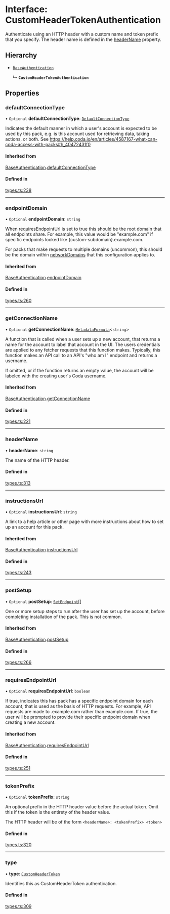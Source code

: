 # Interface: CustomHeaderTokenAuthentication

Authenticate using an HTTP header with a custom name and token prefix that you specify.
The header name is defined in the [headerName](CustomHeaderTokenAuthentication.md#headername) property.

## Hierarchy

- [`BaseAuthentication`](BaseAuthentication.md)

  ↳ **`CustomHeaderTokenAuthentication`**

## Properties

### defaultConnectionType

• `Optional` **defaultConnectionType**: [`DefaultConnectionType`](../enums/DefaultConnectionType.md)

Indicates the default manner in which a user's account is expected to be used by this pack,
e.g. is this account used for retrieving data, taking actions, or both.
See https://help.coda.io/en/articles/4587167-what-can-coda-access-with-packs#h_40472431f0

#### Inherited from

[BaseAuthentication](BaseAuthentication.md).[defaultConnectionType](BaseAuthentication.md#defaultconnectiontype)

#### Defined in

[types.ts:238](https://github.com/coda/packs-sdk/blob/main/types.ts#L238)

___

### endpointDomain

• `Optional` **endpointDomain**: `string`

When requiresEndpointUrl is set to true this should be the root domain that all endpoints share.
For example, this value would be "example.com" if specific endpoints looked like {custom-subdomain}.example.com.

For packs that make requests to multiple domains (uncommon), this should be the domain within
[networkDomains](PackDefinition.md#networkdomains) that this configuration applies to.

#### Inherited from

[BaseAuthentication](BaseAuthentication.md).[endpointDomain](BaseAuthentication.md#endpointdomain)

#### Defined in

[types.ts:260](https://github.com/coda/packs-sdk/blob/main/types.ts#L260)

___

### getConnectionName

• `Optional` **getConnectionName**: [`MetadataFormula`](../types/MetadataFormula.md)<`string`\>

A function that is called when a user sets up a new account, that returns a name for
the account to label that account in the UI. The users credentials are applied to any
fetcher requests that this function makes. Typically, this function makes an API call
to an API's "who am I" endpoint and returns a username.

If omitted, or if the function returns an empty value, the account will be labeled
with the creating user's Coda username.

#### Inherited from

[BaseAuthentication](BaseAuthentication.md).[getConnectionName](BaseAuthentication.md#getconnectionname)

#### Defined in

[types.ts:221](https://github.com/coda/packs-sdk/blob/main/types.ts#L221)

___

### headerName

• **headerName**: `string`

The name of the HTTP header.

#### Defined in

[types.ts:313](https://github.com/coda/packs-sdk/blob/main/types.ts#L313)

___

### instructionsUrl

• `Optional` **instructionsUrl**: `string`

A link to a help article or other page with more instructions about how to set up an account for this pack.

#### Inherited from

[BaseAuthentication](BaseAuthentication.md).[instructionsUrl](BaseAuthentication.md#instructionsurl)

#### Defined in

[types.ts:243](https://github.com/coda/packs-sdk/blob/main/types.ts#L243)

___

### postSetup

• `Optional` **postSetup**: [`SetEndpoint`](SetEndpoint.md)[]

One or more setup steps to run after the user has set up the account, before completing installation of the pack.
This is not common.

#### Inherited from

[BaseAuthentication](BaseAuthentication.md).[postSetup](BaseAuthentication.md#postsetup)

#### Defined in

[types.ts:266](https://github.com/coda/packs-sdk/blob/main/types.ts#L266)

___

### requiresEndpointUrl

• `Optional` **requiresEndpointUrl**: `boolean`

If true, indicates this has pack has a specific endpoint domain for each account, that is used
as the basis of HTTP requests. For example, API requests are made to <custom-subdomain>.example.com
rather than example.com. If true, the user will be prompted to provide their specific endpoint domain
when creating a new account.

#### Inherited from

[BaseAuthentication](BaseAuthentication.md).[requiresEndpointUrl](BaseAuthentication.md#requiresendpointurl)

#### Defined in

[types.ts:251](https://github.com/coda/packs-sdk/blob/main/types.ts#L251)

___

### tokenPrefix

• `Optional` **tokenPrefix**: `string`

An optional prefix in the HTTP header value before the actual token. Omit this
if the token is the entirety of the header value.

The HTTP header will be of the form `<headerName>: <tokenPrefix> <token>`

#### Defined in

[types.ts:320](https://github.com/coda/packs-sdk/blob/main/types.ts#L320)

___

### type

• **type**: [`CustomHeaderToken`](../enums/AuthenticationType.md#customheadertoken)

Identifies this as CustomHeaderToken authentication.

#### Defined in

[types.ts:309](https://github.com/coda/packs-sdk/blob/main/types.ts#L309)
